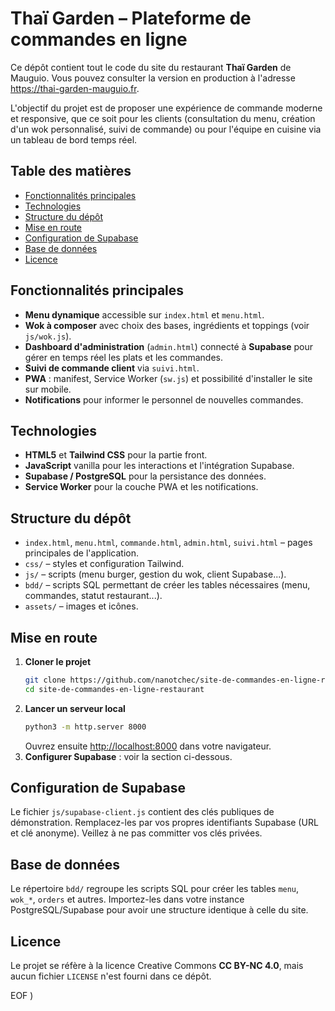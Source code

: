 # Thaï Garden – Plateforme de commandes en ligne

Ce dépôt contient tout le code du site du restaurant **Thaï Garden** de Mauguio. Vous pouvez consulter la version en production à l'adresse <https://thai-garden-mauguio.fr>.

L'objectif du projet est de proposer une expérience de commande moderne et responsive, que ce soit pour les clients (consultation du menu, création d'un wok personnalisé, suivi de commande) ou pour l'équipe en cuisine via un tableau de bord temps réel.

## Table des matières
- [Fonctionnalités principales](#fonctionnalités-principales)
- [Technologies](#technologies)
- [Structure du dépôt](#structure-du-dépôt)
- [Mise en route](#mise-en-route)
- [Configuration de Supabase](#configuration-de-supabase)
- [Base de données](#base-de-données)
- [Licence](#licence)

## Fonctionnalités principales
- **Menu dynamique** accessible sur `index.html` et `menu.html`.
- **Wok à composer** avec choix des bases, ingrédients et toppings (voir `js/wok.js`).
- **Dashboard d'administration** (`admin.html`) connecté à **Supabase** pour gérer en temps réel les plats et les commandes.
- **Suivi de commande client** via `suivi.html`.
- **PWA** : manifest, Service Worker (`sw.js`) et possibilité d'installer le site sur mobile.
- **Notifications** pour informer le personnel de nouvelles commandes.

## Technologies
- **HTML5** et **Tailwind CSS** pour la partie front.
- **JavaScript** vanilla pour les interactions et l'intégration Supabase.
- **Supabase / PostgreSQL** pour la persistance des données.
- **Service Worker** pour la couche PWA et les notifications.

## Structure du dépôt
- `index.html`, `menu.html`, `commande.html`, `admin.html`, `suivi.html` – pages principales de l'application.
- `css/` – styles et configuration Tailwind.
- `js/` – scripts (menu burger, gestion du wok, client Supabase...).
- `bdd/` – scripts SQL permettant de créer les tables nécessaires (menu, commandes, statut restaurant...).
- `assets/` – images et icônes.

## Mise en route
1. **Cloner le projet**
   ```bash
   git clone https://github.com/nanotchec/site-de-commandes-en-ligne-restaurant.git
   cd site-de-commandes-en-ligne-restaurant
   ```
2. **Lancer un serveur local**
   ```bash
   python3 -m http.server 8000
   ```
   Ouvrez ensuite <http://localhost:8000> dans votre navigateur.
3. **Configurer Supabase** : voir la section ci-dessous.

## Configuration de Supabase
Le fichier `js/supabase-client.js` contient des clés publiques de démonstration. Remplacez-les par vos propres identifiants Supabase (URL et clé anonyme). Veillez à ne pas committer vos clés privées.

## Base de données
Le répertoire `bdd/` regroupe les scripts SQL pour créer les tables `menu`, `wok_*`, `orders` et autres. Importez-les dans votre instance PostgreSQL/Supabase pour avoir une structure identique à celle du site.

## Licence
Le projet se réfère à la licence Creative Commons **CC BY-NC 4.0**, mais aucun fichier `LICENSE` n'est fourni dans ce dépôt.
 
EOF
)
